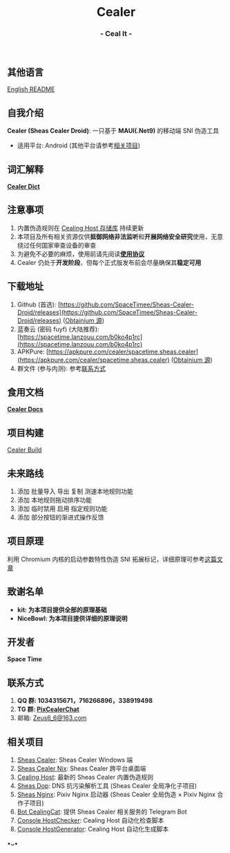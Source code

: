 <h1 align="center">Cealer</h1>
<h3 align="center">- Ceal It -</h3>
</br>

## 其他语言
[English README](README_EN.md)

## 自我介绍
**Cealer (Sheas Cealer Droid)**: 一只基于 **MAUI(.Net9)** 的移动端 SNI 伪造工具

* 适用平台: Android (其他平台请参考[相关项目](https://github.com/SpaceTimee/Sheas-Cealer-Droid#相关项目))

## 词汇解释
**[Cealer Dict](https://github.com/SpaceTimee/Sheas-Cealer-Droid/wiki/Cealer-Dict)**

## 注意事项
1. 内置伪造规则在 [Cealing Host 存储库](https://github.com/SpaceTimee/Cealing-Host) 持续更新
2. 本项目及所有相关资源仅供**抵御网络非法监听**和**开展网络安全研究**使用，无意绕过任何国家审查设备的审查
3. 为避免不必要的麻烦，使用前请先阅读[**使用协议**](https://flowus.cn/wikis/share/577da6d7-1260-42b1-b082-b7e879efa767)
4. Cealer 仍处于**开发阶段**，但每个正式版发布前会尽量确保其**稳定可用**

## 下载地址
1. Github (首选): [https://github.com/SpaceTimee/Sheas-Cealer-Droid/releases](https://github.com/SpaceTimee/Sheas-Cealer-Droid/releases) ([Obtainium 源](https://apps.obtainium.imranr.dev/redirect?r=obtainium://app/%7B%22id%22%3A%22spacetime.sheas.cealer%22%2C%22url%22%3A%22https%3A%2F%2Fgithub.com%2FSpaceTimee%2FSheas-Cealer-Droid%22%2C%22author%22%3A%22SpaceTimee%22%2C%22name%22%3A%22Cealer%22%2C%22preferredApkIndex%22%3A0%2C%22additionalSettings%22%3A%22%7B%5C%22includePrereleases%5C%22%3Atrue%2C%5C%22fallbackToOlderReleases%5C%22%3Atrue%2C%5C%22filterReleaseTitlesByRegEx%5C%22%3A%5C%22%5C%22%2C%5C%22filterReleaseNotesByRegEx%5C%22%3A%5C%22%5C%22%2C%5C%22verifyLatestTag%5C%22%3Atrue%2C%5C%22sortMethodChoice%5C%22%3A%5C%22smartname%5C%22%2C%5C%22useLatestAssetDateAsReleaseDate%5C%22%3Afalse%2C%5C%22releaseTitleAsVersion%5C%22%3Afalse%2C%5C%22trackOnly%5C%22%3Afalse%2C%5C%22versionExtractionRegEx%5C%22%3A%5C%22%5C%22%2C%5C%22matchGroupToUse%5C%22%3A%5C%22%5C%22%2C%5C%22versionDetection%5C%22%3Atrue%2C%5C%22releaseDateAsVersion%5C%22%3Afalse%2C%5C%22useVersionCodeAsOSVersion%5C%22%3Afalse%2C%5C%22apkFilterRegEx%5C%22%3A%5C%22%5C%22%2C%5C%22invertAPKFilter%5C%22%3Afalse%2C%5C%22autoApkFilterByArch%5C%22%3Atrue%2C%5C%22appName%5C%22%3A%5C%22Cealer%5C%22%2C%5C%22appAuthor%5C%22%3A%5C%22Space%20Time%5C%22%2C%5C%22shizukuPretendToBeGooglePlay%5C%22%3Afalse%2C%5C%22allowInsecure%5C%22%3Atrue%2C%5C%22exemptFromBackgroundUpdates%5C%22%3Afalse%2C%5C%22skipUpdateNotifications%5C%22%3Afalse%2C%5C%22about%5C%22%3A%5C%22https%3A%2F%2Fgithub.com%2FSpaceTimee%2FSheas-Cealer-Droid%2Fwiki%2FCealer-Docs%5C%22%2C%5C%22refreshBeforeDownload%5C%22%3Atrue%7D%22%2C%22overrideSource%22%3A%22GitHub%22%7D))
2. 蓝奏云 (密码 fuyf) (大陆推荐): [https://spacetime.lanzouu.com/b0ko4p1rc](https://spacetime.lanzouu.com/b0ko4p1rc)
3. APKPure: [https://apkpure.com/cealer/spacetime.sheas.cealer](https://apkpure.com/cealer/spacetime.sheas.cealer) ([Obtainium 源](https://apps.obtainium.imranr.dev/redirect?r=obtainium://app/%7B%22id%22%3A%22spacetime.sheas.cealer%22%2C%22url%22%3A%22https%3A%2F%2Fapkpure.com%2Fcealer%2Fspacetime.sheas.cealer%22%2C%22author%22%3A%22Space%20Time%22%2C%22name%22%3A%22Cealer%22%2C%22preferredApkIndex%22%3A0%2C%22additionalSettings%22%3A%22%7B%5C%22fallbackToOlderReleases%5C%22%3Atrue%2C%5C%22stayOneVersionBehind%5C%22%3Afalse%2C%5C%22useFirstApkOfVersion%5C%22%3Atrue%2C%5C%22trackOnly%5C%22%3Afalse%2C%5C%22versionExtractionRegEx%5C%22%3A%5C%22%5C%22%2C%5C%22matchGroupToUse%5C%22%3A%5C%22%5C%22%2C%5C%22versionDetection%5C%22%3Atrue%2C%5C%22releaseDateAsVersion%5C%22%3Afalse%2C%5C%22useVersionCodeAsOSVersion%5C%22%3Afalse%2C%5C%22apkFilterRegEx%5C%22%3A%5C%22%5C%22%2C%5C%22invertAPKFilter%5C%22%3Afalse%2C%5C%22autoApkFilterByArch%5C%22%3Atrue%2C%5C%22appName%5C%22%3A%5C%22Cealer%5C%22%2C%5C%22appAuthor%5C%22%3A%5C%22Space%20Time%5C%22%2C%5C%22shizukuPretendToBeGooglePlay%5C%22%3Afalse%2C%5C%22allowInsecure%5C%22%3Atrue%2C%5C%22exemptFromBackgroundUpdates%5C%22%3Afalse%2C%5C%22skipUpdateNotifications%5C%22%3Afalse%2C%5C%22about%5C%22%3A%5C%22https%3A%2F%2Fgithub.com%2FSpaceTimee%2FSheas-Cealer-Droid%2Fwiki%2FCealer-Docs%5C%22%2C%5C%22refreshBeforeDownload%5C%22%3Atrue%7D%22%2C%22overrideSource%22%3Anull%7D))
4. 群文件 (参与内测): 参考[联系方式](https://github.com/SpaceTimee/Sheas-Cealer-Droid#联系方式)

## 食用文档
**[Cealer Docs](https://github.com/SpaceTimee/Sheas-Cealer-Droid/wiki/Cealer-Docs)**

## 项目构建
[Cealer Build](https://github.com/SpaceTimee/Sheas-Cealer-Droid/wiki/Cealer-Build)

## 未来路线
1. 添加 批量导入 导出 复制 测速本地规则功能
2. 添加 本地规则拖动排序功能
3. 添加 临时禁用 启用 指定规则功能
4. 添加 部分按钮的渐进式操作反馈

## 项目原理
利用 Chromium 内核的启动参数特性伪造 SNI 拓展标记，详细原理可参考[这篇文章](https://nicebowl.fun/24_8)

## 致谢名单
* **kit: 为本项目提供全部的原理基础**
* **NiceBowl: 为本项目提供详细的原理说明**

## 开发者
**Space Time**

## 联系方式
1. **QQ 群: 1034315671，716266896，338919498**
2. **TG 群: [PixCealerChat](https://t.me/PixCealerChat)**
3. 邮箱: Zeus6_6@163.com

## 相关项目
1. [Sheas Cealer](https://github.com/SpaceTimee/Sheas-Cealer): Sheas Cealer Windows 端
2. [Sheas Cealer Nix](https://github.com/SpaceTimee/Sheas-Cealer/tree/nix): Sheas Cealer 跨平台桌面端
3. [Cealing Host](https://github.com/SpaceTimee/Cealing-Host): 最新的 Sheas Cealer 内置伪造规则
4. [Sheas Dop](https://github.com/SpaceTimee/Sheas-Dop): DNS 抗污染解析工具 (Sheas Cealer 全局净化子项目)
5. [Sheas Nginx](https://github.com/SpaceTimee/Sheas-Nginx): Pixiv Nginx 启动器 (Sheas Cealer 全局伪造 × Pixiv Nginx 合作子项目)
6. [Bot CealingCat](https://github.com/SpaceTimee/Bot-CealingCat): 提供 Sheas Cealer 相关服务的 Telegram Bot
7. [Console HostChecker](https://github.com/SpaceTimee/Console-HostChecker): Cealing Host 自动化检查脚本
8. [Console HostGenerator](https://github.com/SpaceTimee/Console-HostGenerator): Cealing Host 自动化生成脚本

•ᴗ•
